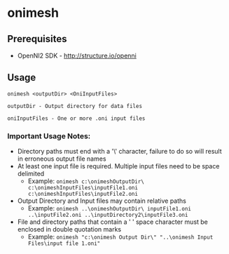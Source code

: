 # onimesh

## Prerequisites
* OpenNI2 SDK - http://structure.io/openni

## Usage
`onimesh <outputDir> <OniInputFiles>`

    outputDir - Output directory for data files

    oniInputFiles - One or more .oni input files

### Important Usage Notes:
* Directory paths must end with a '\\' character, failure to do so will result in erroneous output file names
* At least one input file is required. Multiple input files need to be space delimited
  * Example: `onimesh c:\onimeshOutputDir\ c:\onimeshInputFiles\inputFile1.oni c:\onimeshInputFiles\inputFile2.oni`
* Output Directory and Input files may contain relative paths
  * Example: `onimesh ..\onimeshOutputDir\ inputFile1.oni ..\inputFile2.oni ..\inputDirectory2\inputFile3.oni`
* File and directory paths that contain a ' ' space character must be enclosed in double quotation marks
  * Example: `onimesh "c:\onimesh Output Dir\" "..\onimesh Input Files\input file 1.oni"`


